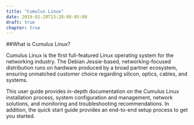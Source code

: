 ```yaml
---
title: "Cumulus Linux"
date: 2019-02-20T13:28:08-05:00
draft: true
chapter: true
---
```

##What is Cumulus Linux?

Cumulus Linux is the first full-featured Linux operating system for the networking industry. The Debian Jessie-based, networking-focused distribution runs on hardware produced by a broad partner ecosystem, ensuring unmatched customer choice regarding silicon, optics, cables, and systems.

This user guide provides in-depth documentation on the Cumulus Linux installation process, system configuration and management, network solutions, and monitoring and troubleshooting recommendations. In addition, the quick start guide provides an end-to-end setup process to get you started.
